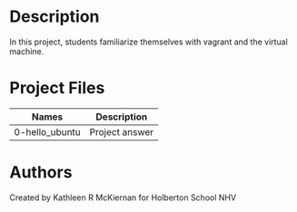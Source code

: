 # Description
In this project, students familiarize themselves with vagrant and the virtual machine.

# Project Files
Names | Description
------|-----------------------
0-hello_ubuntu | Project answer

# Authors
Created by Kathleen R McKiernan for Holberton School NHV